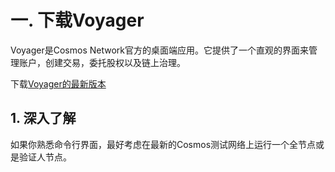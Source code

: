 # 一. 下载Voyager
Voyager是Cosmos Network官方的桌面端应用。它提供了一个直观的界面来管理账户，创建交易，委托股权以及链上治理。

下载[Voyager的最新版本](https://github.com/cosmos/voyager/releases)

## 1. 深入了解
如果你熟悉命令行界面，最好考虑在最新的Cosmos测试网络上运行一个全节点或是验证人节点。